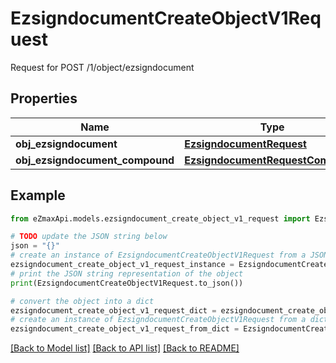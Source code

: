 # EzsigndocumentCreateObjectV1Request

Request for POST /1/object/ezsigndocument

## Properties

Name | Type | Description | Notes
------------ | ------------- | ------------- | -------------
**obj_ezsigndocument** | [**EzsigndocumentRequest**](EzsigndocumentRequest.md) |  | [optional] 
**obj_ezsigndocument_compound** | [**EzsigndocumentRequestCompound**](EzsigndocumentRequestCompound.md) |  | [optional] 

## Example

```python
from eZmaxApi.models.ezsigndocument_create_object_v1_request import EzsigndocumentCreateObjectV1Request

# TODO update the JSON string below
json = "{}"
# create an instance of EzsigndocumentCreateObjectV1Request from a JSON string
ezsigndocument_create_object_v1_request_instance = EzsigndocumentCreateObjectV1Request.from_json(json)
# print the JSON string representation of the object
print(EzsigndocumentCreateObjectV1Request.to_json())

# convert the object into a dict
ezsigndocument_create_object_v1_request_dict = ezsigndocument_create_object_v1_request_instance.to_dict()
# create an instance of EzsigndocumentCreateObjectV1Request from a dict
ezsigndocument_create_object_v1_request_from_dict = EzsigndocumentCreateObjectV1Request.from_dict(ezsigndocument_create_object_v1_request_dict)
```
[[Back to Model list]](../README.md#documentation-for-models) [[Back to API list]](../README.md#documentation-for-api-endpoints) [[Back to README]](../README.md)


